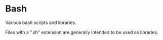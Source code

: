# Bash 

Various bash scripts and libraries.

Files with a ".sh" extension are generally intended to be used as libraries.
